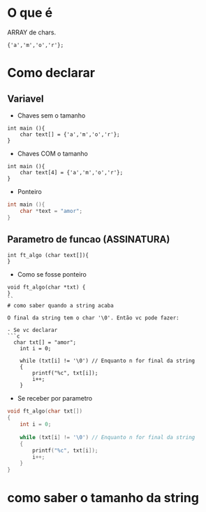# O que é

ARRAY de chars.
```
{'a','m','o','r'};
```

# Como declarar
## Variavel

- Chaves sem o tamanho
```
int main (){
    char text[] = {'a','m','o','r'};
}
```

- Chaves COM o tamanho
```
int main (){
    char text[4] = {'a','m','o','r'};
}
```

- Ponteiro
```c
int main (){
    char *text = "amor";
}
```

## Parametro de funcao (ASSINATURA)

```
int ft_algo (char text[]){
}
```
- Como se fosse ponteiro
```
void ft_algo(char *txt) {
}
``
# como saber quando a string acaba

O final da string tem o char '\0'. Então vc pode fazer:

- Se vc declarar
```c
  char txt[] = "amor";
	int i = 0;

	while (txt[i] != '\0') // Enquanto n for final da string
	{
		printf("%c", txt[i]);
		i++;
	}
```


- Se receber por parametro
```c
void ft_algo(char txt[]) 
{
	int i = 0;
  
	while (txt[i] != '\0') // Enquanto n for final da string
	{
		printf("%c", txt[i]);
		i++;
	}
}
```

# como saber o tamanho da string

